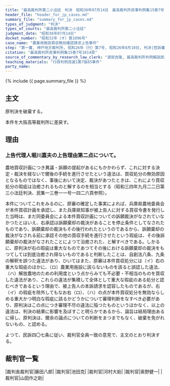 ```yaml
---
title: "最高裁判所第二小法廷　判決　昭和36年07月14日　最高裁判所民事判例集15巻7号1814頁"
header_file: "header_for_jp_cases.md"
summary_file: "summary_for_jp_cases.md"
types_of_judgment: "判決"
types_of_courts: "最高裁判所第二小法廷"
judgment_date: "昭和36年07月14日"
docket_number: "昭和32年（オ）第1096号"
case_name: "農業用施設買収無効確認請求上告事件"
step: "第一審, 神戸地方裁判所, 昭和26年（行）第7号, 昭和26年8月10日, 判決|控訴審, 大阪高等裁判所, 昭和26年（ネ）第861号, 昭和32年7月5日, 判決"
citation: "最高裁判所民事判例集15巻7号1814頁"
source_of_commentary_by_research_law_clerk: "渡部吉隆, 最高裁判所判例解説民事篇昭和36年度266頁"
teaching_materials: "行政判例百選1第7版85事件"
party_name:
---
```



{% include {{ page.summary_file }}  %}

## 主文


原判決を破棄する。

本件を大阪高等裁判所に差戻す。





## 理由


### 上告代理人堀川嘉夫の上告理由第二点について。

農地買収計画につき異議・訴願の提起があるにもかかわらず、これに対する決定・裁決を経ないで爾後の手続を進行させたという違法は、買収処分の無効原因となるものではなく、事後において決定、裁決があつたときは、これにより買収処分の瑕疵は治癒されるものと解するのを相当とする（昭和三四年九月二二日第三小法廷判決、民集一三巻一一号一四二六頁参照）。

本件についてこれをみるのに、原審の確定した事実によれば、兵庫県農地委員会が本件買収計画を承認し、また兵庫県知事が被上告人に対する買収令書を発行した当時は、まだ同委員会による本件買収計画についての訴願裁決がなされていなかつたとはいえ、右承認は訴願棄却の裁決があることを停止条件としてなされたものであり、訴願棄却の裁決もその後行われたというのであるから、訴願棄却の裁決がなされる前に承認その他の買収手続を進行させたという瑕疵は、その後訴願棄却の裁決がなされたことによつて治癒された、と解すべきである。しかるに、原判決が右の瑕疵は重大なものであつてその後における訴願棄却の裁決をもつてしては到底治癒され得ないものであると判断したことは、自創法八条、九条の解釈を誤つた違法があり、ひいてはまた、原審は本件買収処分には（イ）右の重大な瑕疵のほかに、（ロ）農業用施設に該らないものを該ると誤認した違法、（ハ）解放農地のための利用度という点からみても不必要・不相当のものを買収した違法があり、これらの違法が集積して全体として重大な瑕疵のある処分と認むべきであるという理由で、被上告人の本訴請求を認容したものであるが、右（イ）の瑕疵を除外してもなお右（ロ）、（ハ）の点が本件買収処分を無効ならしめる重大かつ明白な瑕疵に該るかどうかについて審理判断をなすべき必要があり、原判決はこの点につき審理不尽の違法に陥つたものというほかなく、以上の違法は、判決の結果に影響を及ぼすこと明らかであるから、論旨は結局理由あるに帰し、原判決は、爾余の論点についての判断をまつまでもなく、破棄を免がれないもの、と認める。

よつて、民訴四〇七条に従い、裁判官全員一致の意見で、主文のとおり判決する。

## 裁判官一覧

|裁判長裁判官|藤田八郎|
|裁判官|池田克|
|裁判官|河村大助|
|裁判官|奥野健一|
|裁判官|山田作之助|

